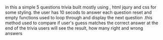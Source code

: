 in this a simple 5 questions trivia built mostly using , html jqury and css for some styling. the user has 10 secods to answer each question 
 reset and empty functions used  to loop through and display the next question
 .this method used  to compare if user's guess matches the correct answer
  at the end of the trivia users will see the result, how many right and wrong answers